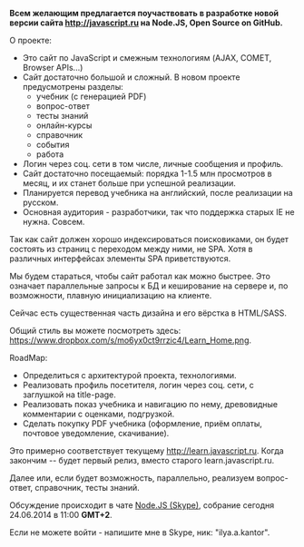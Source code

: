**Всем желающим предлагается поучаствовать в разработке новой версии сайта http://javascript.ru на Node.JS, Open Source on GitHub.**

О проекте:

* Это сайт по JavaScript и смежным технологиям (AJAX, COMET, Browser APIs...)
* Сайт достаточно большой и сложный. В новом проекте предусмотрены разделы: 
    * учебник (с генерацией PDF)
    * вопрос-ответ
    * тесты знаний
    * онлайн-курсы
    * справочник
    * события 
    * работа
* Логин через соц. сети в том числе, личные сообщения и профиль.
* Сайт достаточно посещаемый: порядка 1-1.5 млн просмотров в месяц, и их станет больше при успешной реализации.
* Планируется перевод учебника на английский, после реализации на русском.
* Основная аудитория - разработчики, так что поддержка старых IE не нужна. Совсем.

Так как сайт должен хорошо индексироваться поисковиками, он будет состоять из страниц с переходом между ними, не SPA. Хотя в различных интерфейсах элементы SPA приветствуются.

Мы будем стараться, чтобы сайт работал как можно быстрее. Это означает параллельные запросы к БД и кеширование на сервере и, по возможности, плавную инициализацию на клиенте.

Сейчас есть существенная часть дизайна и его вёрстка в HTML/SASS.

Общий стиль вы можете посмотреть здесь: https://www.dropbox.com/s/mo6yx0ct9rrzic4/Learn_Home.png.

RoadMap:

* Определиться с архитектурой проекта, технологиями.
* Реализовать профиль посетителя, логин через соц. сети, с заглушкой на title-page.
* Реализовать показ учебника и навигацию по нему, древовидные комментарии с оценками, подгрузкой.
* Сделать покупку PDF учебника (оформление, приём оплаты, почтовое уведомление, скачивание).

Это примерно соответствует текущему http://learn.javascript.ru. Когда закончим -- будет первый релиз, вместо старого learn.javascript.ru.

Далее или, если будет возможность, параллельно, реализуем вопрос-ответ, справочник, тесты знаний.

Обсуждение происходит в чате <a href="http://bit.ly/nodejs-ua">Node.JS (Skype)</a>, собрание сегодня 24.06.2014 в 11:00 **GMT+2**.

Если не можете войти - напишите мне в Skype, ник: "ilya.a.kantor".


